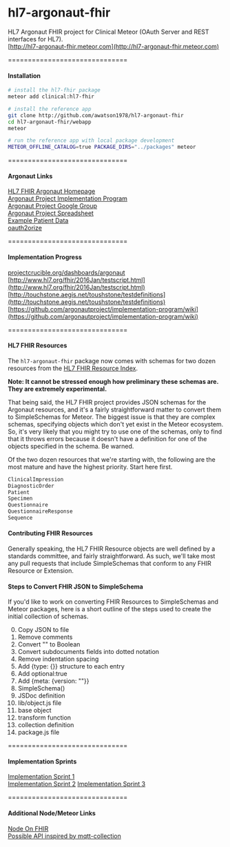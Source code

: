 # hl7-argonaut-fhir
HL7 Argonaut FHIR project for Clinical Meteor (OAuth Server and REST interfaces for HL7).    
[http://hl7-argonaut-fhir.meteor.com](http://hl7-argonaut-fhir.meteor.com)  

==============================
#### Installation  

````bash
# install the hl7-fhir package
meteor add clinical:hl7-fhir

# install the reference app
git clone http://github.com/awatson1978/hl7-argonaut-fhir
cd hl7-argonaut-fhir/webapp
meteor

# run the reference app with local package development
METEOR_OFFLINE_CATALOG=true PACKAGE_DIRS="../packages" meteor
````




==============================
#### Argonaut Links

[HL7 FHIR Argonaut Homepage](http://argonautwiki.hl7.org/index.php?title=Main_Page)  
[Argonaut Project Implementation Program](http://www.hl7.org/documentcenter/public_temp_5CA28742-1C23-BA17-0CDCC42B408067A3/wg/argonaut/Argonaut%20Implementation%20Program%20Kickoff-24%20Feb%202015-v3.pdf)  
[Argonaut Project Google Group](https://groups.google.com/forum/#!forum/argonaut-project)  
[Argonaut Project Spreadsheet](https://docs.google.com/spreadsheets/d/1mJRn7jHeED5SN-ZRhOh3V61wXmIKfaskQUF9nbUSkvY/edit)  
[Example Patient Data](http://hl7-fhir.github.io/overview-dev.html)  
[oauth2orize](https://www.npmjs.com/package/oauth2orize)

==============================
#### Implementation Progress

[projectcrucible.org/dashboards/argonaut](http://projectcrucible.org/dashboards/argonaut)  
[http://www.hl7.org/fhir/2016Jan/testscript.html](http://www.hl7.org/fhir/2016Jan/testscript.html)  
[http://touchstone.aegis.net/toushstone/testdefinitions](http://touchstone.aegis.net/toushstone/testdefinitions)  
[https://github.com/argonautproject/implementation-program/wiki](https://github.com/argonautproject/implementation-program/wiki)  



==============================
#### HL7 FHIR Resources  

The ``hl7-argonaut-fhir`` package now comes with schemas for two dozen resources from the [HL7 FHIR Resource Index](https://www.hl7.org/fhir/resourcelist.html).  

**Note: It cannot be stressed enough how preliminary these schemas are.  They are extremely experimental.**    

That being said, the HL7 FHIR project provides JSON schemas for the Argonaut resources, and it's a fairly straightforward matter to convert them to SimpleSchemas for Meteor.  The biggest issue is that they are complex schemas, specifying objects which don't yet exist in the Meteor ecosystem.  So, it's very likely that you might try to use one of the schemas, only to find that it throws errors because it doesn't have a definition for one of the objects specified in the schema.  Be warned.  

Of the two dozen resources that we're starting with, the following are the most mature and have the highest priority.  Start here first.   

```sh
ClinicalImpression
DiagnosticOrder
Patient
Specimen
Questionnaire
QuestionnaireResponse
Sequence
```

#### Contributing FHIR Resources

Generally speaking, the HL7 FHIR Resource objects are well defined by a standards committee, and fairly straightforward.  As such, we'll take most any pull requests that include SimpleSchemas that conform to any FHIR Resource or Extension.  

#### Steps to Convert FHIR JSON to SimpleSchema

If you'd like to work on converting FHIR Resources to SimpleSchemas and Meteor packages, here is a short outline of the steps used to create the initial collection of schemas.

0. Copy JSON to file
1. Remove comments
2. Convert "<boolean>" to Boolean
3. Convert subdocuments fields into dotted notation
4. Remove indentation spacing
5. Add {type: {}} structure to each entry
6. Add optional:true
7. Add {meta: {version: ""}}
8. SimpleSchema()
9. JSDoc definition
10. lib/object.js file
11. base object
12. transform function
13. collection definition
14. package.js file


==============================
#### Implementation Sprints  

[Implementation Sprint 1](https://github.com/argonautproject/implementation-program/wiki/Implementation-Sprint-1)  
[Implementation Sprint 2](https://github.com/argonautproject/implementation-program/wiki/Implementation-Sprint-2)
[Implementation Sprint 3](https://github.com/argonautproject/implementation-program/wiki/Implementation-Sprint-3)

==============================
#### Additional Node/Meteor Links

[Node On FHIR](https://github.com/medcafe/NodeOnFHIR)  
[Possible API inspired by mqtt-collection](https://atmospherejs.com/perak/mqtt-collection)  
